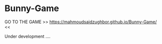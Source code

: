 # Bunny-Game

GO TO THE GAME >> https://mahmoudsaidzughbor.github.io/Bunny-Game/ <<

Under development ....
